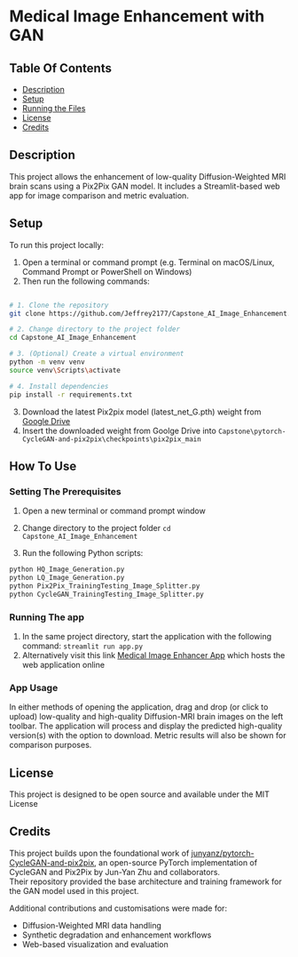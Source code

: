 # Medical Image Enhancement with GAN

## Table Of Contents

- [Description](#description)
- [Setup](#setup)
- [Running the Files](#running-the-files)
- [License](#license)
- [Credits](#credits)

## Description

This project allows the enhancement of low-quality Diffusion-Weighted MRI brain scans using a Pix2Pix GAN model. It includes a Streamlit-based web app for image comparison and metric evaluation. 

## Setup

To run this project locally:

1. Open a terminal or command prompt (e.g. Terminal on macOS/Linux, Command Prompt or PowerShell on Windows)
2. Then run the following commands:

```bash

# 1. Clone the repository
git clone https://github.com/Jeffrey2177/Capstone_AI_Image_Enhancement.git

# 2. Change directory to the project folder
cd Capstone_AI_Image_Enhancement

# 3. (Optional) Create a virtual environment
python -m venv venv
source venv\Scripts\activate 

# 4. Install dependencies
pip install -r requirements.txt

```
3. Download the latest Pix2pix model (latest_net_G.pth) weight from [Google Drive](https://drive.google.com/drive/folders/1J7mjHB8N-ZNUiDiHw-8DUzIlxTjt-dff)
4. Insert the downloaded weight from Goolge Drive into ```Capstone\pytorch-CycleGAN-and-pix2pix\checkpoints\pix2pix_main ```

## How To Use

### Setting The Prerequisites
1. Open a new terminal or command prompt window
2. Change directory to the project folder
```cd Capstone_AI_Image_Enhancement```

3. Run the following Python scripts:
   
```bash
python HQ_Image_Generation.py
python LQ_Image_Generation.py
python Pix2Pix_TrainingTesting_Image_Splitter.py
python CycleGAN_TrainingTesting_Image_Splitter.py
```
### Running The app

1. In the same project directory, start the application with the following command:
``` streamlit run app.py ```
2. Alternatively visit this link [Medical Image Enhancer App](https://Jeffrey2177-Capstone.hf.space) which hosts the web application online 
 
### App Usage

In either methods of opening the application, drag and drop (or click to upload) low-quality and high-quality Diffusion-MRI brain images on the left toolbar. The application will process and display the predicted high-quality version(s) with the option to download. Metric results will also be shown for comparison purposes.

## License 

This project is designed to be open source and available under the MIT License

## Credits

This project builds upon the foundational work of [junyanz/pytorch-CycleGAN-and-pix2pix](https://github.com/junyanz/pytorch-CycleGAN-and-pix2pix), an open-source PyTorch implementation of CycleGAN and Pix2Pix by Jun-Yan Zhu and collaborators.  
Their repository provided the base architecture and training framework for the GAN model used in this project.

Additional contributions and customisations were made for:
- Diffusion-Weighted MRI data handling
- Synthetic degradation and enhancement workflows
- Web-based visualization and evaluation
